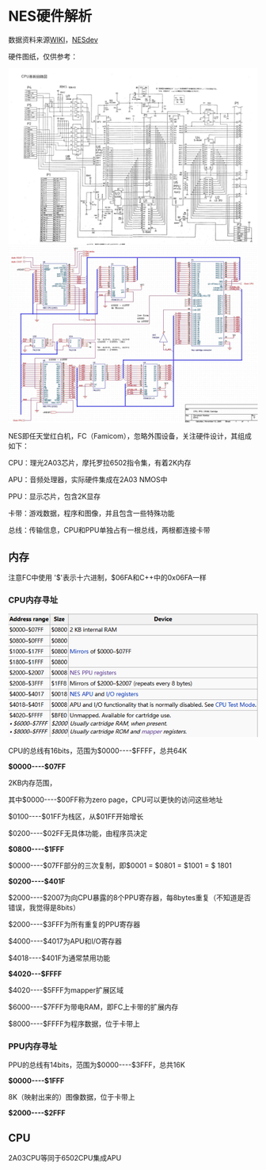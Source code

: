 # NES硬件解析

数据资料来源[WIKI](https://zh.wikipedia.org/wiki/%E7%BA%A2%E7%99%BD%E6%9C%BA)，[NESdev](https://www.nesdev.org/wiki/Nesdev_Wiki)



硬件图纸，仅供参考：

![Ntd_8bit](Ntd_8bit.jpg)![NES_bus](NES_bus.jpg)



NES即任天堂红白机，FC（Famicom），忽略外围设备，关注硬件设计，其组成如下：

CPU：理光2A03芯片，摩托罗拉6502指令集，有着2K内存

APU：音频处理器，实际硬件集成在2A03 NMOS中

PPU：显示芯片，包含2K显存

卡带：游戏数据，程序和图像，并且包含一些特殊功能

总线：传输信息，CPU和PPU单独占有一根总线，两根都连接卡带

## 内存

注意FC中使用 '\$'表示十六进制，\$06FA和C++中的0x06FA一样

### CPU内存寻址

![CPU_memory](CPU_memory.png)

CPU的总线有16bits，范围为\$0000----\$FFFF，总共64K

**\$0000----\$07FF**

2KB内存范围，

其中\$0000----\$00FF称为zero page，CPU可以更快的访问这些地址

\$0100----\$01FF为栈区，从\$01FF开始增长

\$0200----\$02FF无具体功能，由程序员决定

**\$0800----\$1FFF**

\$0000----\$07FF部分的三次复制，即\$0001 = \$0801 = \$1001 = \$ 1801

**\$0200----\$401F**

\$2000----\$2007为向CPU暴露的8个PPU寄存器，每8bytes重复（不知道是否错误，我觉得是8bits）

\$2000----\$3FFF为所有重复的PPU寄存器

\$4000----\$4017为APU和I/O寄存器

\$4018----\$401F为通常禁用功能

**\$4020---\$FFFF**

\$4020----\$5FFF为mapper扩展区域

\$6000----\$7FFF为带电RAM，即FC上卡带的扩展内存

\$8000----\$FFFF为程序数据，位于卡带上

### PPU内存寻址

PPU的总线有14bits，范围为\$0000----\$3FFF，总共16K

**\$0000----\$1FFF**

8K（映射出来的）图像数据，位于卡带上

**\$2000----\$2FFF**



## CPU

2A03CPU等同于6502CPU集成APU